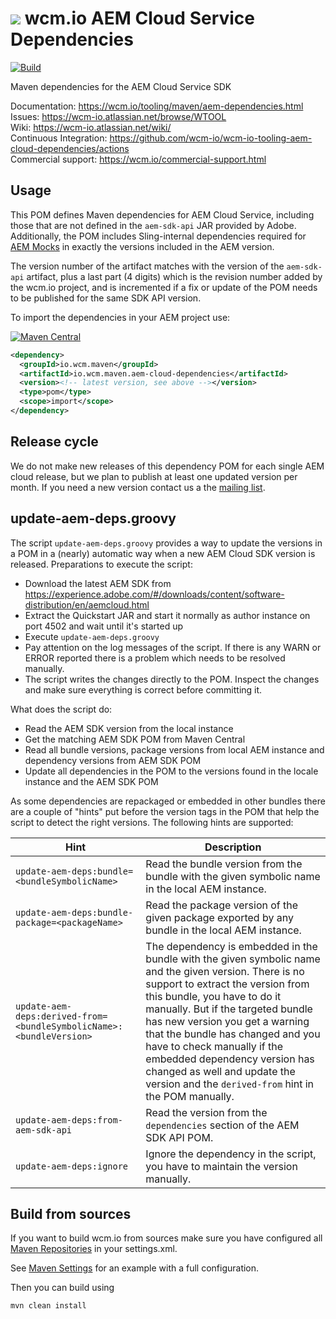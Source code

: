 <img src="https://wcm.io/images/favicon-16@2x.png"/> wcm.io AEM Cloud Service Dependencies
======
[![Build](https://github.com/wcm-io/wcm-io-tooling-aem-cloud-dependencies/workflows/Build/badge.svg?branch=develop)](https://github.com/wcm-io/wcm-io-tooling-aem-cloud-dependencies/actions?query=workflow%3ABuild+branch%3Adevelop)

Maven dependencies for the AEM Cloud Service SDK

Documentation: https://wcm.io/tooling/maven/aem-dependencies.html<br/>
Issues: https://wcm-io.atlassian.net/browse/WTOOL<br/>
Wiki: https://wcm-io.atlassian.net/wiki/<br/>
Continuous Integration: https://github.com/wcm-io/wcm-io-tooling-aem-cloud-dependencies/actions<br/>
Commercial support: https://wcm.io/commercial-support.html


## Usage

This POM defines Maven dependencies for AEM Cloud Service, including those that are not defined in the `aem-sdk-api` JAR provided by Adobe. Additionally, the POM includes Sling-internal dependencies required for [AEM Mocks](https://wcm.io/testing/aem-mock/) in exactly the versions included in the AEM version.

The version number of the artifact matches with the version of the `aem-sdk-api` artifact, plus a last part (4 digits) which is the revision number added by the wcm.io project, and is incremented if a fix or update of the POM needs to be published for the same SDK API version.

To import the dependencies in your AEM project use:

[![Maven Central](https://maven-badges.herokuapp.com/maven-central/io.wcm.maven/io.wcm.maven.aem-cloud-dependencies/badge.svg)](https://maven-badges.herokuapp.com/maven-central/io.wcm.maven/io.wcm.maven.aem-cloud-dependencies)

```xml
<dependency>
  <groupId>io.wcm.maven</groupId>
  <artifactId>io.wcm.maven.aem-cloud-dependencies</artifactId>
  <version><!-- latest version, see above --></version>
  <type>pom</type>
  <scope>import</scope>
</dependency>
```


## Release cycle

We do not make new releases of this dependency POM for each single AEM cloud release, but we plan to publish at least one updated version per month. If you need a new version contact us a the [mailing list](https://wcm.io/mailing-lists.html).


## update-aem-deps.groovy

The script `update-aem-deps.groovy` provides a way to update the versions in a POM in a (nearly) automatic way when a new AEM Cloud SDK version is released. Preparations to execute the script:

* Download the latest AEM SDK from https://experience.adobe.com/#/downloads/content/software-distribution/en/aemcloud.html
* Extract the Quickstart JAR and start it normally as author instance on port 4502 and wait until it's started up
* Execute `update-aem-deps.groovy`
* Pay attention on the log messages of the script. If there is any WARN or ERROR reported there is a problem which needs to be resolved manually.
* The script writes the changes directly to the POM. Inspect the changes and make sure everything is correct before committing it.

What does the script do:

* Read the AEM SDK version from the local instance
* Get the matching AEM SDK POM from Maven Central
* Read all bundle versions, package versions from local AEM instance and dependency versions from AEM SDK POM
* Update all dependencies in the POM to the versions found in the locale instance and the AEM SDK POM

As some dependencies are repackaged or embedded in other bundles there are a couple of "hints" put before the version tags in the POM that help the script to detect the right versions. The following hints are supported:

| Hint                                                                 | Description
|----------------------------------------------------------------------|---------------
| `update-aem-deps:bundle=<bundleSymbolicName>`                        | Read the bundle version from the bundle with the given symbolic name in the local AEM instance.
| `update-aem-deps:bundle-package=<packageName>`                       | Read the package version of the given package exported by any bundle in the local AEM instance.
| `update-aem-deps:derived-from=<bundleSymbolicName>:<bundleVersion>`  | The dependency is embedded in the bundle with the given symbolic name and the given version. There is no support to extract the version from this bundle, you have to do it manually. But if the targeted bundle has new version you get a warning that the bundle has changed and you have to check manually if the embedded dependency version has changed as well and update the version and the `derived-from` hint in the POM manually.
| `update-aem-deps:from-aem-sdk-api`                                   | Read the version from the `dependencies` section of the AEM SDK API POM.
| `update-aem-deps:ignore`                                             | Ignore the dependency in the script, you have to maintain the version manually.


## Build from sources

If you want to build wcm.io from sources make sure you have configured all [Maven Repositories](https://wcm.io/maven.html) in your settings.xml.

See [Maven Settings](https://github.com/wcm-io/wcm-io-tooling-aem-cloud-dependencies/blob/develop/.maven-settings.xml) for an example with a full configuration.

Then you can build using

```
mvn clean install
```
